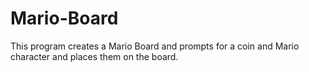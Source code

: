 # Mario-Board
This program creates a Mario Board and prompts for a coin and Mario character and places them on the board.
